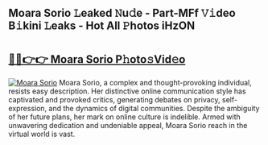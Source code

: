 ## Moara Sorio 𝙻eaked 𝙽u𝚍e - Part-MFf 𝚅𝚒deo B𝚒kini 𝙻eaks - Hot All 𝙿hotos iHzON

# <h2><a href="http://ld6bme.urlbe.top/?page=Moara+Sorio">🔗🔗👉👉 Moara Sorio P𝚑oto𝚜Vid𝚎o</a></h2>

[![Moara Sorio](https://i.imgur.com/eBuTRDB.gif)](http://ld6bme.urlbe.top/?page=Moara+Sorio)
Moara Sorio, a complex and thought-provoking individual, resists easy description. Her distinctive online communication style has captivated and provoked critics, generating debates on privacy, self-expression, and the dynamics of digital communities. Despite the ambiguity of her future plans, her mark on online culture is indelible. Armed with unwavering dedication and undeniable appeal, Moara Sorio reach in the virtual world is vast.

